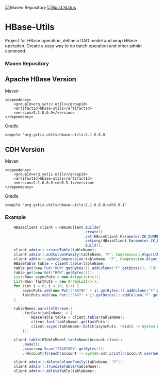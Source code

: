 ![Maven Repository](https://maven-badges.herokuapp.com/maven-central/org.yetiz.utils/hbase-utils/badge.png)
[![Build Status](https://travis-ci.org/yetiz-org/hbase-utils.svg?branch=master)](https://travis-ci.org/yetiz-org/hbase-utils)

# HBase-Utils

Project for HBase operation, define a DAO model and wrap HBase operation. Create a easy way to do batch operation and other admin command.

### Maven Repository

## Apache HBase Version

Maven

    <dependency>
        <groupId>org.yetiz.utils</groupId>
        <artifactId>hbase-utils</artifactId>
        <version>2.1.0.0.0</version>
    </dependency>

Gradle

    compile 'org.yetiz.utils:hbase-utils:2.1.0.0.0'

## CDH Version

Maven

    <dependency>
        <groupId>org.yetiz.utils</groupId>
        <artifactId>hbase-utils</artifactId>
        <version>2.1.0.0.0-cdh5.5.1</version>
    </dependency>

Gradle

    compile 'org.yetiz.utils:hbase-utils:2.1.0.0.0-cdh5.5.1'



### Example

```java
    HBaseClient client = HBaseClient.Builder
                         			.create()
                         			.set(HBaseClient.Parameter.ZK_QUORUM, QuorumHost)
                         			.setLong(HBaseClient.Parameter.ZK_PROPERTY_CLIENT_PORT, QuorumPort)
                         			.build();
    client.admin().createTable(tableName);
    client.admin().addColumnFamily(tableName, "F", Compression.Algorithm.NONE);
    client.admin().updateCompression(tableName, "F", Compression.Algorithm.LZ4);
    HBaseTable table = client.table(tableName);
    table.put(new Put("ROW".getBytes()).addColumn("F".getBytes(), "FQ".getBytes(), "VAL".getBytes()));
    table.get(new Get("ROW".getBytes()));
	List<Row> asyncPuts = new ArrayList<>();
	List<Row> fastPuts = new ArrayList<>();
	for (int i = 0; i < 10; i++) {
		asyncPuts.add(new Put(("ASYNC" + i).getBytes()).addColumn("F".getBytes(), "FQ".getBytes(), "V".getBytes()));
		fastPuts.add(new Put(("FAST" + i).getBytes()).addColumn("F".getBytes(), "FQ".getBytes(), "V".getBytes()));
	}

	tableNames.parallelStream()
		.forEach(tableName -> {
			HBaseTable table = client.table(tableName);
			client.fast(tableName).go(fastPuts);
			client.async(tableName).batch(asyncPuts, result -> System.out.println("OK"));
		});

	client.table(HTableModel.tableName(Account.class))
		.model()
		.scan(new Scan("STARTKEY".getBytes()))
		.<Account>forEach(account -> System.out.println(account.username()));

    client.admin().deleteColumnFamily(tableName, "F");
    client.admin().truncateTable(tableName);
    client.admin().deleteTable(tableName);
```
